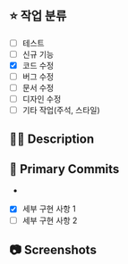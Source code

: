 ## ⭐ 작업 분류
- [ ] 테스트
- [ ] 신규 기능
- [X] 코드 수정
- [ ] 버그 수정
- [ ] 문서 수정
- [ ] 디자인 수정
- [ ] 기타 작업(주석, 스타일)

## 🤷‍♂️ Description


<!-- 구현 한 기능에 대해 작성해 주세요. -->

## 📝 Primary Commits
- 

<!-- 세부 구현 사항을 리스트로 작성해주세요. -->

- [X] 세부 구현 사항 1
- [ ] 세부 구현 사항 2

## 📷 Screenshots

<!--스크린샷으로 보여줄 수 있는 이미지가 있다면 첨부해주세요!-->

<!--BE의 경우 API 테스트 결과를 첨부해주세요-->
